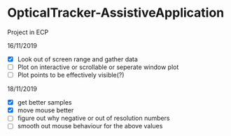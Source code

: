 # OpticalTracker-AssistiveApplication
Project in ECP 

16/11/2019
- [x] Look out of screen range and gather data
- [ ] Plot on interactive or scrollable or seperate window plot
- [ ] Plot points to be effectively visible(?)

18/11/2019
- [x] get better samples
- [x] move mouse better
- [ ] figure out why negative or out of resolution numbers
- [ ] smooth out mouse behaviour for the above values
